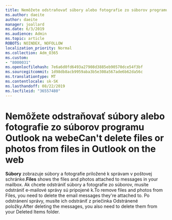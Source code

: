 ```yaml
---
title: Nemôžete odstraňovať súbory alebo fotografie zo súborov programu Outlook na webe
ms.author: daeite
author: daeite
manager: joallard
ms.date: 6/3/2019
ms.audience: Admin
ms.topic: article
ROBOTS: NOINDEX, NOFOLLOW
localization_priority: Normal
ms.collection: Adm_O365
ms.custom:
- "8000031"
ms.openlocfilehash: 7e6a6d0fd6493a27908d3885eb90570dce54f3bf
ms.sourcegitcommit: 1d98db8acb9959aba3b5e308a567ade6b62da56c
ms.translationtype: MT
ms.contentlocale: sk-SK
ms.lasthandoff: 08/22/2019
ms.locfileid: "36557480"
---
```

# <a name="cant-delete-files-or-photos-from-files-in-outlook-on-the-web"></a><span data-ttu-id="8b019-102">Nemôžete odstraňovať súbory alebo fotografie zo súborov programu Outlook na webe</span><span class="sxs-lookup"><span data-stu-id="8b019-102">Can't delete files or photos from files in Outlook on the web</span></span>

<span data-ttu-id="8b019-103">**Súbory** zobrazuje súbory a fotografie priložené k správam v poštovej schránke.</span><span class="sxs-lookup"><span data-stu-id="8b019-103">**Files** shows the files and photos attached to messages in your mailbox.</span></span> <span data-ttu-id="8b019-104">Ak chcete odstrániť súbory a fotografie zo súborov, musíte odstrániť e-mailové správy sú pripojené k.</span><span class="sxs-lookup"><span data-stu-id="8b019-104">To remove files and photos from Files, you need to delete the email messages they're attached to.</span></span> <span data-ttu-id="8b019-105">Po odstránení správy, musíte ich odstrániť z priečinka Odstránené položky.</span><span class="sxs-lookup"><span data-stu-id="8b019-105">After deleting the messages, you also need to delete them from your Deleted Items folder.</span></span>